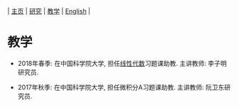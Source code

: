| [主页](index-ch.md)  | [研究](research-ch.md)    | [教学](teaching-ch.md)         | [English](teaching-en.md) |

# 教学

- 2018年春季: 在中国科学院大学, 担任[线性代数](http://www.mmrc.iss.ac.cn/~zmli/LinearAlgebra2017.html)习题课助教. 主讲教师: 李子明研究员.

- 2017年秋季: 在中国科学院大学, 担任微积分A习题课助教. 主讲教师: 阮卫东研究员.
